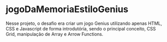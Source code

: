 # jogoDaMemoriaEstiloGenius
Nesse projeto, o desafio era criar um jogo Genius utilizando apenas HTML, CSS e Javascript de forma introdutória, sendo o principal conceito, CSS Grid, manipulação de Array e Arrow Functions.
